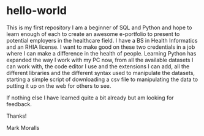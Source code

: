 # hello-world
This is my first repository
I am a beginner of SQL and Python and hope to learn enough of each to create an awesome e-portfolio to present to potential employers in the healthcare field. I have a BS in Health Informatics and an RHIA license. I want to make good on these two credentials in a job where I can make a difference in the health of people.
Learning Python has expanded the way I work with my PC now, from all the available datasets I can work with, the code editor I use and the extensions I can add, all the different libraries and the different syntax used to manipulate the datasets, starting a simple script of downloading a csv file to manipulating the data to putting it up on the web for others to see.

If nothing else I have learned quite a bit already but am looking for feedback.

Thanks!

Mark Moralls
